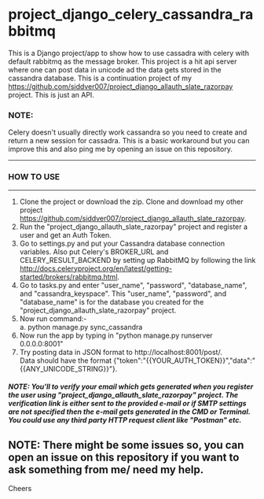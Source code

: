 # project_django_celery_cassandra_rabbitmq
This is a Django project/app to show how to use cassadra with celery with default rabbitmq as the message broker. This project is a hit api server where one can post data in unicode ad the data gets stored in the cassandra database. This is a continuation project of my https://github.com/siddver007/project_django_allauth_slate_razorpay project. This is just an API. 

### NOTE:   
Celery doesn't usually directly work cassandra so you need to create and return a new session for cassadra. This is a basic workaround but you can improve this and also ping me by opening an issue on this repository.   
  

---
  
          
  
###                                                 HOW TO USE  
--- 

1. Clone the project or download the zip. Clone and download my other project         https://github.com/siddver007/project_django_allauth_slate_razorpay.  
2. Run the "project_django_allauth_slate_razorpay" project and register a user and get an Auth Token.
3. Go to settings.py and put your Cassandra database connection variables. Also put Celery's BROKER_URL and CELERY_RESULT_BACKEND by setting up RabbitMQ by following the link http://docs.celeryproject.org/en/latest/getting-started/brokers/rabbitmq.html.  
4. Go to tasks.py and enter "user_name", "password", "database_name", and "cassandra_keyspace". This "user_name", "password", and "database_name" is for the database you created for the "project_django_allauth_slate_razorpay" project.  
5. Now run command:-  
   a. python manage.py sync_cassandra    
6. Now run the app by typing in "python manage.py runserver 0.0.0.0:8001"
7. Try posting data in JSON format to http://localhost:8001/post/.   
   Data should have the format {"token":"{{YOUR_AUTH_TOKEN}}","data":"{{ANY_UNICODE_STRING}}"}.  

##### NOTE: You'll to verify your email which gets generated when you register the user using "project_django_allauth_slate_razorpay" project. The verification link is either sent to the provided e-mail or if SMTP settings are not specified then the e-mail gets generated in the CMD or Terminal. You could use any third party HTTP request client like "Postman" etc.  


## NOTE: There might be some issues so, you can open an issue on this repository if you want to ask something from me/ need my help. 

Cheers


  
  
  
  
   


